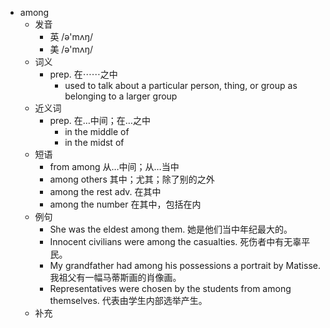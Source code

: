 - among
  - 发音
    - 英 /ə'mʌŋ/
    - 美 /ə'mʌŋ/
  - 词义
    - prep. 在⋯⋯之中
      - used to talk about a particular person, thing, or group as belonging to a larger group
  - 近义词
    - prep. 在…中间；在…之中
      - in the middle of
      - in the midst of
  - 短语
    - from among 从…中间；从…当中
    - among others 其中；尤其；除了别的之外
    - among the rest adv. 在其中
    - among the number 在其中，包括在内
  - 例句
    - She was the eldest among them. 她是他们当中年纪最大的。
    - Innocent civilians were among the casualties. 死伤者中有无辜平民。
    - My grandfather had among his possessions a portrait by Matisse. 我祖父有一幅马蒂斯画的肖像画。
    - Representatives were chosen by the students from among themselves. 代表由学生内部选举产生。
  - 补充